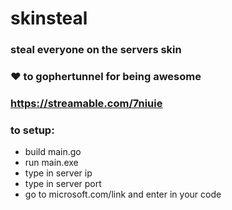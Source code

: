 # skinsteal

### steal everyone on the servers skin
### ❤️ to gophertunnel for being awesome
### https://streamable.com/7niuie

### to setup: <br>
- build main.go
- run main.exe
- type in server ip
- type in server port 
- go to microsoft.com/link and enter in your code
